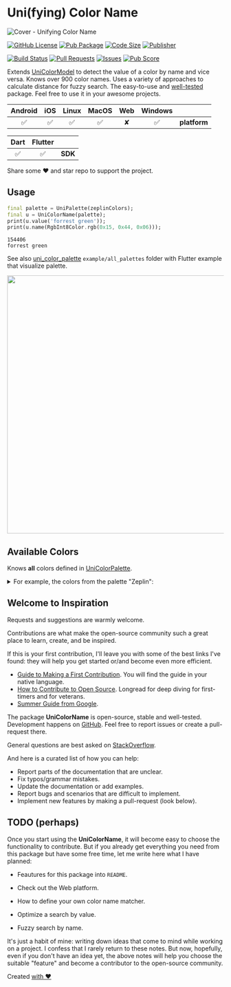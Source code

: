 # Uni(fying) Color Name

![Cover - Unifying Color Name](https://raw.githubusercontent.com/signmotion/uni_color_name/master/images/cover.webp)

[![GitHub License](https://img.shields.io/badge/license-MIT-blue.svg)](https://opensource.org/licenses/MIT)
[![Pub Package](https://img.shields.io/pub/v/uni_color_name.svg?logo=dart&logoColor=00b9fc&color=blue)](https://pub.dartlang.org/packages/uni_color_name)
[![Code Size](https://img.shields.io/github/languages/code-size/signmotion/uni_color_name?logo=github&logoColor=white)](https://github.com/signmotion/uni_color_name)
[![Publisher](https://img.shields.io/pub/publisher/uni_color_name)](https://pub.dev/publishers/syrokomskyi.com)

[![Build Status](https://img.shields.io/github/actions/workflow/status/signmotion/uni_color_name/dart-ci.yml?logo=github-actions&logoColor=white)](https://github.com/signmotion/uni_color_name/actions)
[![Pull Requests](https://img.shields.io/github/issues-pr/signmotion/uni_color_name?logo=github&logoColor=white)](https://github.com/signmotion/uni_color_name/pulls)
[![Issues](https://img.shields.io/github/issues/signmotion/uni_color_name?logo=github&logoColor=white)](https://github.com/signmotion/uni_color_name/issues)
[![Pub Score](https://img.shields.io/pub/points/uni_color_name?logo=dart&logoColor=00b9fc)](https://pub.dev/packages/uni_color_name/score)

Extends [UniColorModel](https://github.com/signmotion/uni_color_name) to detect the value of a color by name and vice versa. Knows over 900 color names. Uses a variety of approaches to calculate distance for fuzzy search.
The easy-to-use and [well-tested](https://github.com/signmotion/uni_color_name/tree/master/test) package.
Feel free to use it in your awesome projects.

| Android | iOS | Linux | MacOS | Web | Windows |              |
| :-----: | :-: | :---: | :---: | :-: | :-----: | :----------- |
|   ✅    | ✅  |  ✅   |  ✅   |  ✘  |   ✅    | **platform** |

| Dart | Flutter |         |
| :--: | :-----: | :------ |
|  ✅  |   ✅    | **SDK** |

Share some ❤️ and star repo to support the project.

## Usage

```dart
final palette = UniPalette(zeplinColors);
final u = UniColorName(palette);
print(u.value('forrest green'));
print(u.name(RgbInt8Color.rgb(0x15, 0x44, 0x06)));
```

```text
154406
forrest green
```

See also [uni_color_palette](https://github.com/signmotion/uni_color_palette) `example/all_palettes` folder with Flutter example that visualize palette.

[<img src="https://raw.githubusercontent.com/signmotion/uni_color_name/master/images/screenshots/zeplin_palette.webp" width="600"/>](https://raw.githubusercontent.com/signmotion/uni_color_name/master/images/screenshots/zeplin_palette.webp)

## Available Colors

Knows **all** colors defined in [UniColorPalette](https://github.com/signmotion/uni_color_palette).

<details>
  <summary>For example, the colors from the palette "Zeplin":</summary>

black, very dark blue, dark navy blue, dark blue, dark navy, navy blue, dark forest green, prussian blue, dark blue green, deep teal, petrol, kelley green, greenish turquoise, cyan, true blue, navy, marine blue, darkish blue, racing green, dark teal, deep sea blue, bright blue, peacock blue, dark aquamarine, deep turquoise, bluegreen, ocean, teal blue, irish green, emerald, shamrock, green/blue, bright teal, bright green, midnight blue, pure blue, dark royal blue, rich blue, deep green, emerald green, teal, kelly green, shamrock green, bright sky blue, aqua blue, midnight, darkblue, cobalt blue, dark green, vibrant blue, blue, ocean blue, deep blue, night blue, marine, bottle green, dark turquoise, sea blue, jungle green, cerulean, aquamarine, neon blue, turquoise green, royal blue, evergreen, british racing green, darkgreen, dark aqua, cerulean blue, bright sea green, very dark green, forest green, electric blue, azure, turquoise blue, green blue, turquoise, almost black, primary blue, deep aqua, true green, fluorescent green, twilight blue, pine green, spruce, dark cyan, vibrant green, fluro green, hunter green, forest, greenish blue, minty green, bright aqua, strong blue, royal, green teal, tealish green, neon green, deep sky blue, water blue, blue/green, bright turquoise, nice blue, bluish green, dark sea green, aqua green, blue green, topaz, aqua, vivid blue, forrest green, light navy, green, ultramarine blue, seaweed, dark, highlighter green, very dark brown, azul, cobalt, viridian, spearmint, dark indigo, dark blue grey, dark green blue, jade, dark seafoam, ultramarine, dark mint green, wintergreen, sapphire, dark slate blue, algae green, electric green, blue blue, greenblue, clear blue, tealish, teal green, hot green, dusk blue, bright light blue, mid blue, midnight purple, darkish green, dark grey blue, bluish, very dark purple, tree green, greenish cyan, pine, jade green, bluey green, medium blue, radioactive green, bright light green, light navy blue, aqua marine, vivid green, ugly blue, greenish teal, cool green, dark violet, dark brown, charcoal, dark purple, navy green, seaweed green, deep purple, dark grey, dark olive, windows blue, indigo, eggplant, dark grass green, medium green, indigo blue, light royal blue, weird green, denim blue, denim, muted blue, dark maroon, charcoal grey, dark olive green, flat blue, sea, aubergine, chocolate, lightish blue, ocean green, dodger blue, dark seafoam green, dark plum, dirty blue, grass green, greenish, poison green, deep brown, chocolate brown, grassy green, bright cyan, greeny blue, eggplant purple, french blue, dark sky blue, blueberry, dusky blue, dark mint, deep violet, dull blue, cool blue, mahogany, royal purple, dried blood, warm blue, army green, camouflage green, dusty teal, lawn green, plum purple, twilight, dusk, cadet blue, light neon green, metallic blue, light forest green, stormy blue, mid green, violet blue, slate, cornflower blue, leafy green, camo green, blue with a hint of purple, gunmetal, sea green, light bright green, green brown, fern green, algae, blurple, off blue, dark pastel green, light green blue, blue purple, plum, frog green, slate grey, dark sage, blue/purple, steel blue, dusty blue, slate blue, sap green, leaf green, grass, kermit green, blue violet, grape purple, purple/blue, greyish blue, grey teal, green apple, purpley blue, dull teal, muted green, purplish blue, mud brown, mud green, blue grey, burgundy, purpleish blue, toxic green, lightish green, bluey purple, iris, purple blue, mossy green, fern, boring green, light greenish blue, olive brown, grey/blue, soft blue, maroon, brown, muddy green, moss green, faded blue, slate green, tea, bright lime green, purply blue, dark periwinkle, military green, dirty green, purple brown, olive green, claret, burple, greeny brown, greenish brown, swamp, flat green, fresh green, brownish green, cornflower, purplish brown, battleship grey, grey blue, off green, grape, murky green, light indigo, robin's egg, reddy brown, olive, apple, browny green, olive drab, poop green, steel grey, soft green, bluish purple, brown green, nasty green, greyish teal, leaf, rich purple, khaki green, dark yellow green, merlot, dirty purple, mud, steel, chestnut, swamp green, bluish grey, drab green, dull green, velvet, darkish purple, shit green, blue/grey, turtle green, sky blue, lighter green, brownish purple, moss, dusty green, apple green, light bluish green, lightgreen, blood, green grey, greyblue, asparagus, grey green, seafoam blue, poop brown, purplish grey, greyish brown, ugly green, seafoam green, bordeaux, wine red, shit brown, faded green, lightblue, tiffany blue, light aquamarine, ugly brown, medium grey, purple, bruise, greeny grey, dark lime green, light turquoise, light blue green, reddish brown, milk chocolate, medium brown, poop, shit, dark taupe, grey brown, camo, wine, muted purple, seafoam, red purple, dusty purple, grey purple, drab, greyish green, sky, pale teal, dirt brown, dark red, dull purple, dark lime, indian red, dark lavender, bluegrey, purple grey, brownish grey, grey/green, dark mauve, purpley, cocoa, dull brown, avocado green, sage, bright lime, poo brown, muddy brown, greyish purple, baby shit green, sage green, light eggplant, dusky purple, bluey grey, vomit green, lime green, dirt, carolina blue, robin egg blue, red brown, rust brown, lavender blue, crimson, red wine, easter green, baby green, light aqua, deep lavender, brown grey, hazel, periwinkle, pea green, kiwi green, brick red, poo, perrywinkle, baby poop green, periwinkle blue, icky green, lichen, acid green, mint green, avocado, light teal, foam green, reddish purple, faded purple, mulberry, brown red, grey, pea soup, baby poop, purplish, puke brown, purpley grey, pea soup green, barf green, sickly green, warm purple, cool grey, light blue, dark magenta, warm brown, deep lilac, greenish grey, booger green, light green, warm grey, blood red, purply, purpleish, sepia, robin's egg blue, light sea green, vivid purple, purple red, berry, reddish grey, slime green, deep red, violet, auburn, raw sienna, puke green, light grass green, amethyst, yellowish brown, dark khaki, booger, hospital green, brownish, dark lilac, bright olive, kiwi, carmine, dark fuchsia, light plum, mocha, sick green, light grey blue, snot green, bright yellow green, cranberry, red violet, brownish red, medium purple, burnt red, diarrhea, mint, deep magenta, barney purple, brick, burnt umber, gross green, light seafoam, russet, light maroon, earth, vomit, pastel blue, baby blue, ugly purple, heather, light olive green, pea, violet red, lightish purple, lighter purple, puce, cement, puke, pale turquoise, soft purple, coffee, light moss green, light mint green, raw umber, light seafoam green, rust, light burgundy, bronze, wisteria, dark mustard, dark sand, greyish, mustard green, electric lime, darkish red, sienna, tan green, spring green, electric purple, rust red, khaki, lime, rouge, tan brown, baby poo, barney, cinnamon, leather, mustard brown, dusty lavender, dark beige, snot, light olive, cloudy blue, light cyan, vibrant purple, bright violet, light brown, baby shit brown, stone, lemon green, mauve, yellowy brown, light lime, key lime, rusty red, caramel, dark tan, bland, raspberry, purplish red, burnt sienna, yellowish green, pastel green, orangey brown, pinkish brown, pale brown, powder blue, pale olive green, pale light green, pale lime green, orangish brown, umber, clay brown, golden brown, brown yellow, dust, light pastel green, light urple, dark rose, dark gold, bile, green/yellow, copper, clay, baby puke green, light mint, burnt siena, pale purple, yellow brown, light blue grey, light grey green, pale cyan, pale aqua, dusty red, brown orange, taupe, pale olive, light lime green, dusky rose, mushroom, dull red, yellowgreen, neon purple, greenish tan, light sage, washed out green, adobe, pale sky blue, tea green, scarlet, rose red, bright purple, orange brown, putty, pale lime, celadon, light purple, ochre, ocher, muddy yellow, yellowy green, lemon lime, lipstick red, burnt orange, easter purple, dusty rose, pistachio, yellow green, brick orange, light periwinkle, chartreuse, celery, magenta, brownish pink, light mauve, olive yellow, puke yellow, light yellowish green, grey pink, duck egg blue, reddish, rust orange, liliac, sandy brown, light pea green, eggshell blue, silver, dark orange, ocre, camel, greeny yellow, light sky blue, deep rose, bright lavender, old pink, lavender, toupe, vomit yellow, pale green, purpley pink, dark salmon, orchid, dirty orange, old rose, greyish pink, pinkish grey, yellow/green, light light green, pinky purple, bright lilac, terra cotta, sandstone, brownish yellow, greenish beige, green yellow, ruby, terracotta, browny orange, dirty pink, baby purple, pastel purple, light light blue, hot purple, deep pink, dark pink, terracota, brownish orange, yellow ochre, sand brown, pear, dusky pink, desert, light yellow green, rusty orange, ugly pink, dirty yellow, greenish yellow, purplish pink, lilac, pale violet, mustard, cherry, dark coral, rose, fawn, very pale green, neon yellow, ugly yellow, sickly yellow, lime yellow, pale blue, muted pink, tan, very light green, mustard yellow, faded red, very light brown, pinkish, really light blue, lipstick, dull pink, dusty pink, burnt yellow, dark yellow, very light blue, pinkish purple, light violet, ice, very pale blue, purple/pink, pale magenta, ice blue, dull orange, light grey, dark hot pink, heliotrope, pale red, pinkish tan, darkish pink, pink purple, pastel red, gold, deep orange, lavender pink, piss yellow, cerise, dark peach, faded pink, purpleish pink, light lavender, purple pink, pumpkin, sand, pale lilac, red, beige, light khaki, pig pink, tomato red, fuchsia, light lilac, pale lavender, dull yellow, pink/purple, tomato, macaroni and cheese, light lavendar, purply pink, dusty orange, faded orange, pinkish red, sandy, off yellow, blush, squash, medium pink, vermillion, orangish red, maize, hot magenta, pink red, golden, rosy pink, very light purple, cherry red, rose pink, light mustard, reddish orange, orange, golden rod, red pink, orangey red, light magenta, goldenrod, yellowish, banana yellow, strawberry, warm pink, violet pink, pumpkin orange, wheat, light tan, pinky red, coral, orangish, pinky, yellow orange, marigold, sand yellow, straw, yellowish tan, red orange, orange red, watermelon, grapefruit, carnation, orangeish, light orange, soft pink, butterscotch, orangey yellow, pale rose, light gold, pale gold, sandy yellow, pale grey, lemon yellow, lemon, canary, fire engine red, neon pink, bright pink, shocking pink, reddish pink, lightish red, orangered, barbie pink, blood orange, salmon pink, blush pink, bubblegum pink, rosa, light salmon, saffron, amber, golden yellow, pale mauve, dandelion, buff, parchment, faded yellow, ecru, bright red, hot pink, electric pink, neon red, strong pink, bright magenta, light red, bright orange, coral pink, candy pink, bubble gum pink, bubblegum, orange pink, pinkish orange, melon, salmon, carnation pink, pink, tangerine, pastel orange, peachy pink, mango, pale orange, yellowish orange, orange yellow, peach, apricot, pale salmon, powder pink, baby pink, pastel pink, sunflower, light rose, pale pink, light pink, light peach, sunflower yellow, sun yellow, yellow tan, pale peach, dark cream, very light pink, sunny yellow, pale, manilla, egg shell, bright yellow, sunshine yellow, butter yellow, custard, canary yellow, pastel yellow, light yellow, light beige, yellow, banana, butter, pale yellow, creme, cream, ivory, eggshell, off white, white

</details>

## Welcome to Inspiration

Requests and suggestions are warmly welcome.

Contributions are what make the open-source community such a great place to learn, create, and be inspired.

If this is your first contribution, I'll leave you with some of the best links I've found: they will help you get started or/and become even more efficient.

- [Guide to Making a First Contribution](https://github.com/firstcontributions/first-contributions). You will find the guide in your native language.
- [How to Contribute to Open Source](https://opensource.guide/how-to-contribute). Longread for deep diving for first-timers and for veterans.
- [Summer Guide from Google](https://youtu.be/qGTQ7dEZXZc).

The package **UniColorName** is open-source, stable and well-tested. Development happens on
[GitHub](https://github.com/signmotion/uni_color_name). Feel free to report issues
or create a pull-request there.

General questions are best asked on
[StackOverflow](https://stackoverflow.com/questions/tagged/uni_color_name).

And here is a curated list of how you can help:

- Report parts of the documentation that are unclear.
- Fix typos/grammar mistakes.
- Update the documentation or add examples.
- Report bugs and scenarios that are difficult to implement.
- Implement new features by making a pull-request (look below).

## TODO (perhaps)

Once you start using the **UniColorName**, it will become easy to choose the functionality to contribute. But if you already get everything you need from this package but have some free time, let me write here what I have planned:

- Feautures for this package into `README`.

- Check out the Web platform.
- How to define your own color name matcher.

- Optimize a search by value.
- Fuzzy search by name.

It's just a habit of mine: writing down ideas that come to mind while working on a project. I confess that I rarely return to these notes. But now, hopefully, even if you don't have an idea yet, the above notes will help you choose the suitable "feature" and become a contributor to the open-source community.

Created [with ❤️](https://syrokomskyi.com)
